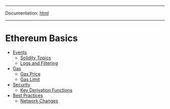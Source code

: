 -----

Documentation: [html](https://docs.ethers.io/)

-----

Ethereum Basics
===============

* [Events](events)
  * [Solidity Topics](events)
  * [Logs and Filtering](events)
* [Gas](gas)
  * [Gas Price](gas)
  * [Gas Limit](gas)
* [Security](security)
  * [Key Derivation Functions](security)
* [Best Practices](best-practices)
  * [Network Changes](best-practices)

